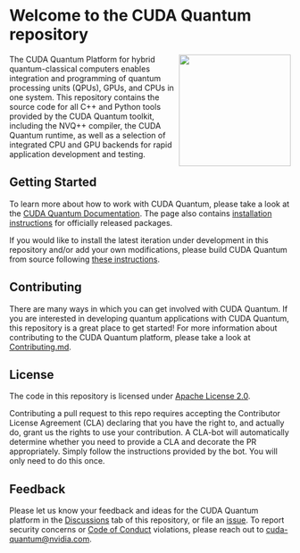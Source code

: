 # Welcome to the CUDA Quantum repository

<img align="right" width="200"
src="https://labs.openai.com/e/jEhTAnueir9PX7wiWX9xQYWT"
/>

The CUDA Quantum Platform for hybrid quantum-classical computers enables
integration and programming of quantum processing units (QPUs), GPUs, and CPUs
in one system. This repository contains the source code for all C++ and Python
tools provided by the CUDA Quantum toolkit, including the NVQ++ compiler, the
CUDA Quantum runtime, as well as a selection of integrated CPU and GPU backends
for rapid application development and testing.

## Getting Started

To learn more about how to work with CUDA Quantum, please take a look at the
[CUDA Quantum Documentation][cuda_quantum_docs]. The page also contains [installation
instructions][official_install] for officially released packages.

If you would like to install the latest iteration under development in this
repository and/or add your own modifications, please build CUDA Quantum from
source following [these instructions](./Building.md).

[cuda_quantum_docs]: https://nvidia.github.io/cuda-quantum/
[official_install]: https://nvidia.github.io/cuda-quantum/install.html

## Contributing

There are many ways in which you can get involved with CUDA Quantum. If you are
interested in developing quantum applications with CUDA Quantum, this repository
is a great place to get started! For more information about contributing to the
CUDA Quantum platform, please take a look at
[Contributing.md](./Contributing.md).

## License

The code in this repository is licensed under [Apache License 2.0](./LICENSE).

Contributing a pull request to this repo requires accepting the Contributor
License Agreement (CLA) declaring that you have the right to, and actually do,
grant us the rights to use your contribution. A CLA-bot will automatically
determine whether you need to provide a CLA and decorate the PR appropriately.
Simply follow the instructions provided by the bot. You will only need to do
this once.

## Feedback

Please let us know your feedback and ideas for the CUDA Quantum platform in the
[Discussions][cuda_quantum_discussions] tab of this
repository, or file an [issue][cuda_quantum_issues]. To
report security concerns or [Code of Conduct](./Code_of_Conduct.md) violations,
please reach out to [cuda-quantum@nvidia.com](mailto:cuda-quantum@nvidia.com).

[cuda_quantum_discussions]: https://github.com/NVIDIA/cuda-quantum/discussions
[cuda_quantum_issues]: https://github.com/NVIDIA/cuda-quantum/issues

